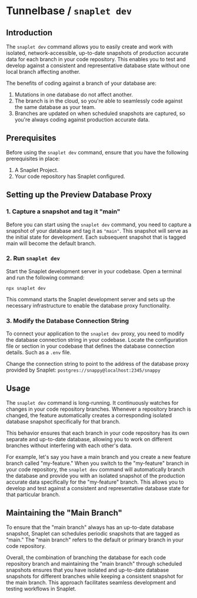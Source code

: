 # Tunnelbase / `snaplet dev`

## Introduction

The `snaplet dev` command allows you to easily create and work with isolated, network-accessible, up-to-date snapshots of production accurate data for each branch in your code repository. This enables you to test and develop against a consistent and representative database state without one local branch affecting another.

The benefits of coding against a branch of your database are:
1. Mutations in one database do not affect another. 
2. The branch is in the cloud, so you're able to seamlessly code against the same database as your team.
3. Branches are updated on when scheduled snapshots are captured, so you're always coding against production accurate data.

## Prerequisites

Before using the `snaplet dev` command, ensure that you have the following prerequisites in place:

1. A Snaplet Project.
2. Your code repository has Snaplet configured.

## Setting up the Preview Database Proxy

### 1. Capture a snapshot and tag it "main"

Before you can start using the `snaplet dev` command, you need to capture a snapshot of your database and tag it as `"main"`. This snapshot will serve as the initial state for development. Each subsequent snapshot that is tagged main will become the default branch.


### 2. Run `snaplet dev`

Start the Snaplet development server in your codebase. Open a terminal  and run the following command:

```terminal
npx snaplet dev
```

This command starts the Snaplet development server and sets up the necessary infrastructure to enable the database proxy functionality.


### 3. Modify the Database Connection String

To connect your application to the `snaplet dev` proxy, you need to modify the database connection string in your codebase. Locate the configuration file or section in your codebase that defines the database connection details. Such as a `.env` file.

Change the connection string to point to the address of the database proxy provided by Snaplet: `postgres://snappy@localhost:2345/snappy`

## Usage

The `snaplet dev` command is long-running. It continuously watches for changes in your code repository branches. Whenever a repository branch is changed, the feature automatically creates a corresponding isolated database snapshot specifically for that branch.

This behavior ensures that each branch in your code repository has its own separate and up-to-date database, allowing you to work on different branches without interfering with each other's data.

For example, let's say you have a main branch and you create a new feature branch called "my-feature." When you switch to the "my-feature" branch in your code repository, the `snaplet dev` command will automatically branch the database and provide you with an isolated snapshot of the production accurate data specifically for the "my-feature" branch. This allows you to develop and test against a consistent and representative database state for that particular branch.


## Maintaining the "Main Branch"

To ensure that the "main branch" always has an up-to-date database snapshot, Snaplet can schedules periodic snapshots that are tagged as "main." The "main branch" refers to the default or primary branch in your code repository.

Overall, the combination of branching the database for each code repository branch and maintaining the "main branch" through scheduled snapshots ensures that you have isolated and up-to-date database snapshots for different branches while keeping a consistent snapshot for the main branch. This approach facilitates seamless development and testing workflows in Snaplet.